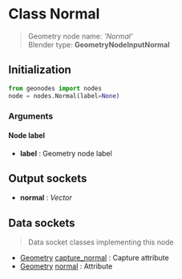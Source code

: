 
# Class Normal

> Geometry node name: _'Normal'_<br>Blender type:  **GeometryNodeInputNormal**

## Initialization


```python
from geonodes import nodes
node = nodes.Normal(label=None)
```


### Arguments


#### Node label



- **label** : Geometry node label



## Output sockets



- **normal** : _Vector_



## Data sockets

> Data socket classes implementing this node


- [Geometry](./sockets/Geometry.md) [capture_normal](./sockets/Geometry.md#capture_normal) : Capture attribute
- [Geometry](./sockets/Geometry.md) [normal](./sockets/Geometry.md#normal) : Attribute


